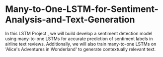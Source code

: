 # Many-to-One-LSTM-for-Sentiment-Analysis-and-Text-Generation
In this LSTM Project , we will build develop a sentiment detection model using many-to-one LSTMs for accurate prediction of sentiment labels in airline text reviews. Additionally, we will also train many-to-one LSTMs on 'Alice's Adventures in Wonderland' to generate contextually relevant text.
